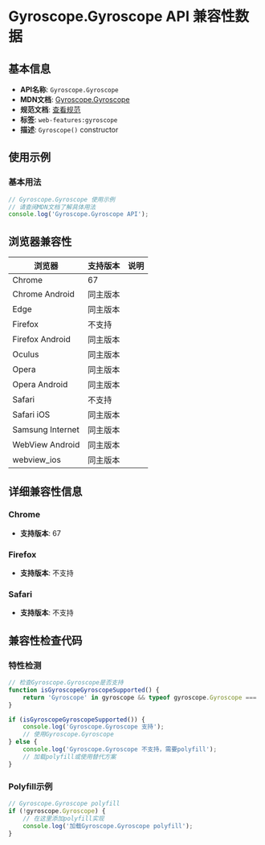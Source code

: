 # Gyroscope.Gyroscope API 兼容性数据

## 基本信息

- **API名称**: `Gyroscope.Gyroscope`
- **MDN文档**: [Gyroscope.Gyroscope](https://developer.mozilla.org/docs/Web/API/Gyroscope/Gyroscope)
- **规范文档**: [查看规范](https://w3c.github.io/gyroscope/#dom-gyroscope-gyroscope)
- **标签**: `web-features:gyroscope`
- **描述**: `Gyroscope()` constructor

## 使用示例

### 基本用法

```javascript
// Gyroscope.Gyroscope 使用示例
// 请查阅MDN文档了解具体用法
console.log('Gyroscope.Gyroscope API');
```

## 浏览器兼容性

| 浏览器 | 支持版本 | 说明 |
|--------|----------|------|
| Chrome | 67 |  |
| Chrome Android | 同主版本 |  |
| Edge | 同主版本 |  |
| Firefox | 不支持 |  |
| Firefox Android | 同主版本 |  |
| Oculus | 同主版本 |  |
| Opera | 同主版本 |  |
| Opera Android | 同主版本 |  |
| Safari | 不支持 |  |
| Safari iOS | 同主版本 |  |
| Samsung Internet | 同主版本 |  |
| WebView Android | 同主版本 |  |
| webview_ios | 同主版本 |  |

## 详细兼容性信息

### Chrome

- **支持版本**: 67

### Firefox

- **支持版本**: 不支持

### Safari

- **支持版本**: 不支持

## 兼容性检查代码

### 特性检测

```javascript
// 检查Gyroscope.Gyroscope是否支持
function isGyroscopeGyroscopeSupported() {
    return 'Gyroscope' in gyroscope && typeof gyroscope.Gyroscope === 'function';
}

if (isGyroscopeGyroscopeSupported()) {
    console.log('Gyroscope.Gyroscope 支持');
    // 使用Gyroscope.Gyroscope
} else {
    console.log('Gyroscope.Gyroscope 不支持，需要polyfill');
    // 加载polyfill或使用替代方案
}
```

### Polyfill示例

```javascript
// Gyroscope.Gyroscope polyfill
if (!gyroscope.Gyroscope) {
    // 在这里添加polyfill实现
    console.log('加载Gyroscope.Gyroscope polyfill');
}
```

